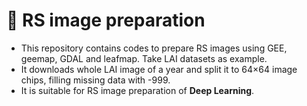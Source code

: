 # 👋 RS image preparation
- This repository contains codes to prepare RS images using GEE, geemap, GDAL and leafmap. Take LAI datasets as example. 
- It downloads whole LAI image of a year and split it to 64×64 image chips, filling missing data with -999. 
- It is suitable for RS image preparation of **Deep Learning**.
